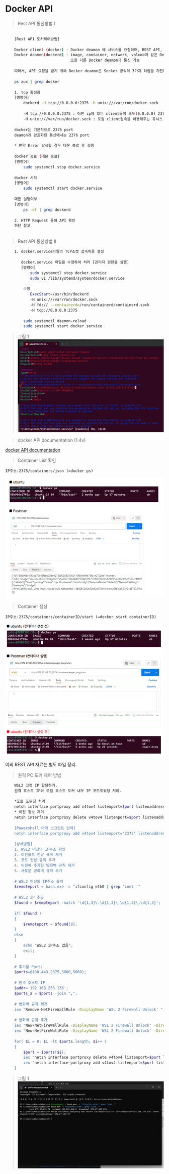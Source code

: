 # Docker API


> Rest API 통신방법 I

``` bash

	[Rest API 도커제어방법]

	Docker client (docker) : Docker deamon 에 서비스를 요청하며, REST API, UNIX socket, network interface를 이용하여, 통신.
	Docker deamon(dockerd) : image, container, network, volume과 같은 Docker object들을 관리하고 Docker client로 부터 들어오는 요청을 수행하는 역할을 한다. 
							 또한 다른 Docker deamon과 통신 가능

	따라서, API 요청을 받기 위해 Docker deamon은 Socket 방식의 3가지 타입을 가진다. (unix, tcp, fd)

	ps aux | grep docker

	1. tcp 활성화		
    [명령어]
		dockerd -H tcp://0.0.0.0:2375 -H unix:///var/run/docker.sock

		-H tcp://0.0.0.0:2375 : 어떤 ip에 있는 client들이 모두(0.0.0.0) 2375포트로 접근할 수 있도록 허용해주는 tcp설정
		-H unix:///var/run/docker.sock : 로컬 client접속을 허용해주는 유닉스 소켓 설정

	docker는 기본적으로 2375 port
	deamon과 암호화된 통신에서는 2376 port	

	* 만약 Error 발생할 경우 데몬 종료 후 실행

	docker 종료 (데몬 종료)
	[명령어]
		sudo systemctl stop docker.service

	docker 시작
	[명령어]
		sudo systemctl start docker.service

	데몬 실행여부 
	[명령어]
		ps -ef | grep dockerd

	2. HTTP Request 통해 API 확인
	하단 참고
	
```

> Rest API 통신방법 II
```bash
	1. docker.service파일의 TCP소켓 접속허용 설정

	   docker.service 파일을 수정하여 처리 [관리자 권한을 실행]
	   [명령어]
	   	   sudo systemctl stop docker.service
		   sudo vi /lib/systemd/system/docker.service

	 	수정	
		   ExecStart=/usr/bin/dockerd 
		   -H unix:///var/run/docker.sock 
		   -H fd:// --containerd=/run/containerd/containerd.sock 
		   -H tcp://0.0.0.0:2375

		sudo systemctl daemon-reload
		sudo systemctl start docker.service

```
> 그림 1
![alt text](./images/docker%20remote%20vi.png)


> docker API documentation (1.4v)

[docker API documentation](https://docs.docker.com/engine/api/v1.40/)	
		

> Container List 확인

	IP주소:2375/containers/json (=docker ps)
![alt text](./images/docker%20API%20Test%20I.png)


> Container 생성

	IP주소:2375/containers/containerID/start (=docker start containerID)
![alt text](./images/docker%20API%20Test%20II.png)

이외 REST API 자료는 별도 파일 정리.


> 원격 PC 도커 제어 방법
``` bash
    WSL2 고정 IP 할당하기.
    원격 호스트 IP와 로컬 호스트 도커 내부 IP 포트포워딩 처리.
	
	*포트 포워딩 처리
	netsh interface portproxy add v4tov4 listenport=$port listenaddress=$원격호스트IP connectport=$port connectaddress=$WSL2IP
	* 이전 정보 제거
	netsh interface portproxy delete v4tov4 listenport=$port listenaddress=$addr";

	[Powershell 아래 스크립트 입력]
	netsh interface portproxy add v4tov4 listenport='2375' listenaddress='192.168.253.136' connectport='2375' connectaddress='172.27.193.70'

	[상세방법]
	1. WSL2 머신의 IP주소 확인
	2. 이전포트 전달 규칙 제거
	3. 포트 전달 규칙 추가
	4. 이전에 추가한 방화벽 규칙 제거
	5. 새로운 방화벽 규칙 추가

	# WSL2 머신의 IP주소 출력
	$remoteport = bash.exe -c "ifconfig eth0 | grep 'inet '"
	
	# WSL2 IP 추출
	$found = $remoteport -match '\d{1,3}\.\d{1,3}\.\d{1,3}\.\d{1,3}';

	if( $found )
	{
  		$remoteport = $found[0];
	} 
	else
	{
  		echo "WSL2 iP주소 없음";
  		exit;
	}

	# 추가할 Ports	
	$ports=@(80,443,2375,3000,5000);

	# 원격 호스트 IP	
	$addr='192.168.253.136';
	$ports_a = $ports -join ",";

	# 방화벽 규칙 제거 
	iex "Remove-NetFireWallRule -DisplayName 'WSL 2 Firewall Unlock' ";

	# 방화벽 규칙 추가
	iex "New-NetFireWallRule -DisplayName 'WSL 2 Firewall Unlock' -Direction Outbound -LocalPort $ports_a -Action Allow -Protocol TCP";
	iex "New-NetFireWallRule -DisplayName 'WSL 2 Firewall Unlock' -Direction Inbound -LocalPort $ports_a -Action Allow -Protocol TCP";

	for( $i = 0; $i -lt $ports.length; $i++ )
	{
  		$port = $ports[$i];
  		iex "netsh interface portproxy delete v4tov4 listenport=$port listenaddress=$addr";
  		iex "netsh interface portproxy add v4tov4 listenport=$port listenaddress=$addr connectport=$port connectaddress=$remoteport";
	}	
```

> 그림 1
![alt text](./images/PortForwording.gif)